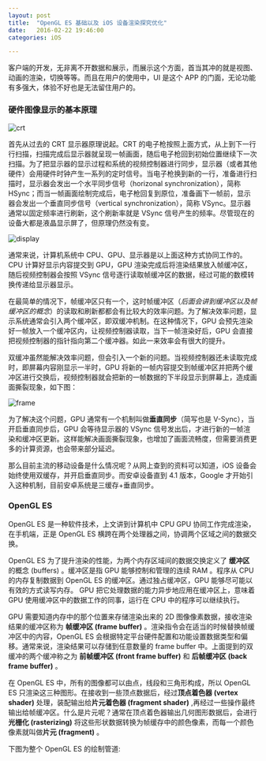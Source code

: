 ```yaml
---
layout: post
title:  "OpenGL ES 基础以及 iOS 设备渲染探究优化"
date:   2016-02-22 19:46:00
categories: iOS

---
```



客户端的开发，无非离不开数据和展示，而展示这个方面，首当其冲的就是视图、动画的渲染，切换等等。而且在用户的使用中，UI 是这个 APP 的门面，无论功能有多强大，体验不好也是无法留住用户的。


### 硬件图像显示的基本原理

![crt](http://blog.ibireme.com/wp-content/uploads/2015/11/ios_screen_scan.png)

首先从过去的 CRT 显示器原理说起。CRT 的电子枪按照上面方式，从上到下一行行扫描，扫描完成后显示器就呈现一帧画面，随后电子枪回到初始位置继续下一次扫描。为了把显示器的显示过程和系统的视频控制器进行同步，显示器（或者其他硬件）会用硬件时钟产生一系列的定时信号。当电子枪换到新的一行，准备进行扫描时，显示器会发出一个水平同步信号（horizonal synchronization），简称 HSync；而当一帧画面绘制完成后，电子枪回复到原位，准备画下一帧前，显示器会发出一个垂直同步信号（vertical synchronization），简称 VSync。显示器通常以固定频率进行刷新，这个刷新率就是 VSync 信号产生的频率。尽管现在的设备大都是液晶显示屏了，但原理仍然没有变。

![display](http://blog.ibireme.com/wp-content/uploads/2015/11/ios_screen_display.png)

通常来说，计算机系统中 CPU、GPU、显示器是以上面这种方式协同工作的。CPU 计算好显示内容提交到 GPU，GPU 渲染完成后将渲染结果放入帧缓冲区，随后视频控制器会按照 VSync 信号逐行读取帧缓冲区的数据，经过可能的数模转换传递给显示器显示。

在最简单的情况下，帧缓冲区只有一个，这时帧缓冲区（*后面会讲到缓冲区以及帧缓冲区的概念*）的读取和刷新都都会有比较大的效率问题。为了解决效率问题，显示系统通常会引入两个缓冲区，即双缓冲机制。在这种情况下，GPU 会预先渲染好一帧放入一个缓冲区内，让视频控制器读取，当下一帧渲染好后，GPU 会直接把视频控制器的指针指向第二个缓冲器。如此一来效率会有很大的提升。

双缓冲虽然能解决效率问题，但会引入一个新的问题。当视频控制器还未读取完成时，即屏幕内容刚显示一半时，GPU 将新的一帧内容提交到帧缓冲区并把两个缓冲区进行交换后，视频控制器就会把新的一帧数据的下半段显示到屏幕上，造成画面撕裂现象，如下图：

![frame](http://blog.ibireme.com/wp-content/uploads/2015/11/ios_vsync_off.jpg)

为了解决这个问题，GPU 通常有一个机制叫做**垂直同步**（简写也是 V-Sync），当开启垂直同步后，GPU 会等待显示器的 VSync 信号发出后，才进行新的一帧渲染和缓冲区更新。这样能解决画面撕裂现象，也增加了画面流畅度，但需要消费更多的计算资源，也会带来部分延迟。

那么目前主流的移动设备是什么情况呢？从网上查到的资料可以知道，iOS 设备会始终使用双缓存，并开启垂直同步。而安卓设备直到 4.1 版本，Google 才开始引入这种机制，目前安卓系统是三缓存+垂直同步。


### OpenGL ES

OpenGL ES 是一种软件技术，上文讲到计算机中 CPU GPU 协同工作完成渲染，在手机端，正是 OpenGL ES 横跨在两个处理器之间，协调两个区域之间的数据交换。

OpenGL ES 为了提升渲染的性能，为两个内存区域间的数据交换定义了 **缓冲区** 的概念 (buffers) 。缓冲区是指 GPU 能够控制和管理的连续 RAM 。程序从 CPU 的内存复制数据到 OpenGL ES 的缓冲区。通过独占缓冲区，GPU 能够尽可能以有效的方式读写内存。 GPU 把它处理数据的能力异步地应用在缓冲区上，意味着 GPU 使用缓冲区中的数据工作的同事，运行在 CPU 中的程序可以继续执行。

GPU 需要知道内存中的那个位置来存储渲染出来的 2D 图像像素数据，接收渲染结果的缓冲区称为 **帧缓冲区 (frame buffer)** 。渲染指令会在适当的时候替换帧缓冲区中的内容，OpenGL ES 会根据特定平台硬件配置和功能设置数据类型和偏移。通常来说，渲染结果可以存储到任意数量的 frame buffer 中。上面提到的双缓冲的两个缓冲称之为 **前帧缓冲区 (front frame buffer)** 和 **后帧缓冲区 (back frame buffer)** 。

在 OpenGL ES 中，所有的图像都可以由点，线段和三角形构成，所以 OpenGL ES 只渲染这三种图形。在接收到一些顶点数据后，经过**顶点着色器 (vertex shader)** 处理，装配输出给**片元着色器 (fragment shader)** ,再经过一些操作最终输出给帧缓冲区。什么是片元呢？通常在顶点着色器输出几何图形数据后，会进行**光栅化 (rasterizing)** 将这些形状数据转换为帧缓存中的颜色像素，而每一个颜色像素就叫做**片元 (fragment)** 。

下图为整个 OpenGL ES 的绘制管道:



